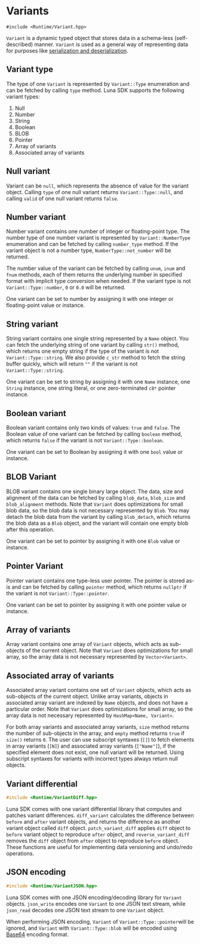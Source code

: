 # Variants

```
#include <Runtime/Variant.hpp>
```

`Variant` is a dynamic typed object that stores data in a schema-less (self-described) manner. `Variant` is used as a general way of representing data for purposes like [serialization and deserialization](serialization_and_deserialization.md).

## Variant type

The type of one `Variant` is represented by `Variant::Type` enumeration and can be fetched by calling `type` method. Luna SDK supports the following variant types:

1. Null
2. Number
3. String
4. Boolean
5. BLOB
6. Pointer
7. Array of variants
8. Associated array of variants

## Null variant

Variant can be `null`, which represents the absence of value for the variant object. Calling `type` of one null variant returns `Variant::Type::null`, and calling `valid` of one null variant returns `false`.

## Number variant

Number variant contains one number of integer or floating-point type. The number type of one number variant is represented by `Variant::NumberType` enumeration and can be fetched by calling `number_type` method. If the variant object is not a number type, `NumberType::not_number` will be returned.

The number value of the variant can be fetched by calling `unum`, `inum` and `fnum` methods, each of them returns the underlying number in specified format with implicit type conversion when needed. If the variant type is not `Variant::Type::number`, `0` or `0.0` will be returned.

One variant can be set to number by assigning it with one integer or floating-point value or instance.

## String variant

String variant contains one single string represented by a `Name` object. You can fetch the underlying string of one variant by calling `str()` method, which returns one empty string if the type of the variant is not `Variant::Type::string`. We also provide `c_str` method to fetch the string buffer quickly, which will return `""` if the variant is not `Variant::Type::string`.

One variant can be set to string by assigning it with one `Name` instance, one `String` instance, one string literal, or one zero-terminated `c8*` pointer instance.

## Boolean variant

Boolean variant contains only two kinds of values: `true` and `false`. The Boolean value of one variant can be fetched by calling `boolean` method, which returns `false` if the variant is not `Variant::Type::boolean`.

One variant can be set to Boolean by assigning it with one `bool` value or instance.

## BLOB Variant

BLOB variant contains one single binary large object. The data, size and alignment of the data can be fetched by calling `blob_data`, `blob_size` and `blob_alignment` methods. Note that `Variant` does optimizations for small blob data, so the blob data is not necessary represented by `Blob`. You may detach the blob data from the variant by calling `blob_detach`, which returns the blob data as a `Blob` object, and the variant will contain one empty blob after this operation.

One variant can be set to pointer by assigning it with one `Blob` value or instance.

## Pointer Variant

Pointer variant contains one type-less user pointer. The pointer is stored as-is and can be fetched by calling `pointer` method, which returns `nullptr` if the variant is not `Variant::Type::pointer`.

One variant can be set to pointer by assigning it with one pointer value or instance.

## Array of variants

Array variant contains one array of `Variant` objects, which acts as sub-objects of the current object. Note that `Variant` does optimizations for small array, so the array data is not necessary represented by `Vector<Variant>`.

## Associated array of variants

Associated array variant contains one set of `Variant` objects, which acts as sub-objects of the current object. Unlike array variants, objects in associated array variant are indexed by `Name` objects, and does not have a particular order. Note that `Variant` does optimizations for small array, so the array data is not necessary represented by `HashMap<Name, Variant>`.

For both array variants and associated array variants, `size` method returns the number of sub-objects in the array, and `empty` method returns `true` if `size()` returns `0`. The user can use subscript syntaxes (`[]`) to fetch elements in array variants (`[N]`) and associated array variants (`["Name"]`), if the specified element does not exist, one null variant will be returned. Using subscript syntaxes for variants with incorrect types always return null objects.

## Variant differential

```c++
#include <Runtime/VariantDiff.hpp>
```

Luna SDK comes with one variant differential library that computes and patches variant differences. `diff_variant` calculates the difference between `before` and `after` variant objects, and returns the difference as another variant object called `diff` object. `patch_variant_diff` applies `diff` object to `before` variant object to reproduce `after` object, and `reverse_variant_diff` removes the `diff` object from `after` object to reproduce `before` object. These functions are useful for implementing data versioning and undo/redo operations.

## JSON encoding

```c++
#include <Runtime/VariantJSON.hpp>
```

Luna SDK comes with one JSON encoding/decoding library for `Variant` objects. `json_write` encodes one `Variant` to one JSON text stream, while `json_read` decodes one JSON text stream to one `Variant` object.

When performing JSON encoding, `Variant` of `Variant::Type::pointer`will be ignored, and `Variant` with `Variant::Type::blob` will be encoded using [Base64](https://en.wikipedia.org/wiki/Base64) encoding format.